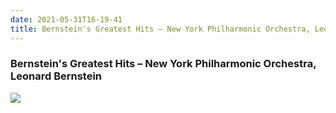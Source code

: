 ```yaml
---
date: 2021-05-31T16-19-41
title: Bernstein's Greatest Hits – New York Philharmonic Orchestra, Leonard Bernstein
---
```

### Bernstein's Greatest Hits – New York Philharmonic Orchestra, Leonard Bernstein
[1]: https://www.discogs.com/release/6569341

[![](https://img.discogs.com/lysHbMlZCIyiUgpa-7McD5AfAqI=/fit-in/600x630/filters:strip_icc():format(jpeg):mode_rgb():quality(90)/discogs-images/R-6569341-1622501801-1023.jpeg.jpg)][1]